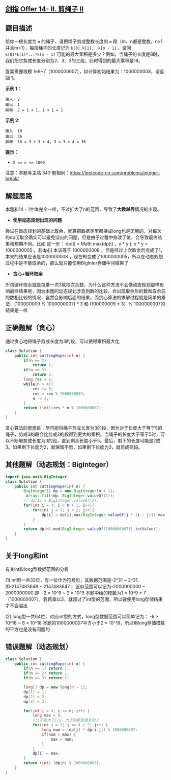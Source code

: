 

## [剑指 Offer 14- II. 剪绳子 II](https://leetcode.cn/problems/jian-sheng-zi-ii-lcof/)



## 题目描述

给你一根长度为 `n` 的绳子，请把绳子剪成整数长度的 `m` 段（m、n都是整数，n>1并且m>1），每段绳子的长度记为 `k[0],k[1]...k[m - 1]` 。请问 `k[0]*k[1]*...*k[m - 1]` 可能的最大乘积是多少？例如，当绳子的长度是8时，我们把它剪成长度分别为2、3、3的三段，此时得到的最大乘积是18。

答案需要取模 1e9+7（1000000007），如计算初始结果为：1000000008，请返回 1。

 

**示例 1：**

```
输入: 2
输出: 1
解释: 2 = 1 + 1, 1 × 1 = 1
```

**示例 2:**

```
输入: 10
输出: 36
解释: 10 = 3 + 3 + 4, 3 × 3 × 4 = 36
```

 

**提示：**

- `2 <= n <= 1000`

注意：本题与主站 343 题相同：https://leetcode-cn.com/problems/integer-break/



## 解题思路

本题和14 - 1主体完全一样，不过扩大了n的范围，导致了**大数越界**情况的出现。

* **使用动态规划出现的问题**

尝试在动态规划的基础上取余，就算把数据类型都换成long也是无解的，对每次的dp[i]取余确实可以避免溢出的问题，但是由于过程中修改了值，会导致最终结果和预期不同。比如 这一步： dp[i] = Math.max(dp[i] ，x * y ); x * y = 1000000005 ，若dp[i] 本该等于 1000000008 ，但是经过上次取余后变成了1，本来的结果应该是1000000008 ，现在却变成了1000000005，所以在动态规划过程中是不能取余的，那么就只能使用BigInter存储中间结果了



* **贪心+循环取余**

所谓循环取余就是每乘一次3就取次余数，为什么这种方法不会像动态规划那样影响最终结果呢，因为本题的动态规划涉及到数的比较，会出现取余后的数和取余前的数相比较的情况，自然会影响后面的结果，而贪心算法的求解过程就是简单的乘法，(100000009 % 1000000007) * 3 和 (100000009 * 3）% 1000000007的结果是一样





## 正确题解（贪心）

通过贪心地将绳子剪成长度为3的段，可以使得乘积最大化

```java
class Solution {
    public int cuttingRope(int n) {
        if(n == 2)
            return 1;
        if(n == 3)
            return 2;
        long res = 1;
        while(n > 4){
            res *= 3;
            res = res % 1000000007;
            n -= 3;
        }
        return (int)(res * n % 1000000007);
    }
}
```

贪心算法的思想是：尽可能将绳子剪成长度为3的段，因为对于长度大于等于5的绳子，剪成3的段会比剪成2的段得到更大的乘积。当绳子的长度大于等于5时，可以不断地剪成长度为3的段，直到剩余长度小于5。最后，剩下的长度可能是2或3。如果剩下长度为2，就保留不剪，如果剩下长度为3，就剪成两段。



## 其他题解（动态规划：BigInteger）

````java
import java.math.BigInteger;
class Solution {
    public int cuttingRope(int n) {
        BigInteger[] dp = new BigInteger[n + 1];
         Arrays.fill(dp, BigInteger.valueOf(1));
        // dp[1] = BigInteger.valueOf(1);
        for(int i = 3; i < n + 1; i++){
            for(int j = 1; j < i; j++){
                dp[i] = dp[i].max(BigInteger.valueOf(j * (i - j))).max(dp[i - j].multiply(BigInteger.valueOf(j)));
            }
        }
        return dp[n].mod(BigInteger.valueOf(1000000007)).intValue();
    }
}
````



## 关于long和int

有关int和long型数据范围的分析

(1) int型一共32位，有一位作为符号位，其数据范围是-2^31 ~ 2^31, 即-2147483648 ~ 2147483647； 近似范围可以记为-2000000000 ~ 2000000000 即 - 2 × 10^9 ~ 2 × 10^9 本题中给的模数为1 × 10^9 + 7（1000000007），若再乘以3，就超过了int型的范围，所以要使用long存储结果才不会溢出



(2) long型一共64位，对应int型的方式，long型数据范围可以简单记为： -8 × 10^18 ~ 8 × 10^18 本题的1000000007平方小于2 × 10^18，所以用long存储模数的平方也是没有问题的





## 错误题解（动态规划）

````java
class Solution {
    public int cuttingRope(int n) {
        if(n == 1) return 1;
        if(n == 2) return 1;
        if(n == 3) return 2;

        long[] dp = new long[n + 1];
        dp[1] = 1;
        dp[2] = 2;
        dp[3] = 3;

        for(int i = 4; i <= n; i++) {
            long max = 0;
            //j不能大于i/2，大于的都是重复的了
            for(int j = 1; j <= i / 2; j++) {
                long num = (dp[j] * dp[i-j]) % 1000000007;
                if(num > max) {
                    max = num;
                }
            }
            dp[i] = max;
        }
        return (int) (dp[n] % 1000000007);
    }
}
````

